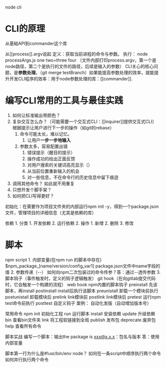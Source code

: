 node cli
# CLI的原理
从基础API到commander这个库

从[[process]].argv说起
	定义：获取当前进程的命令与参数。
	执行： node processArgs.js one two=three four （文件内部打印process.argv，第一个是node路径，第二个是执行的文件的路径，后续是输入的参数）
CLI关心的核心问题，是**参数处理**。（git merge testBranch）如果能提高参数处理的效率，就能提升开发CLI程序的效率：用于node参数处理的库：[[commander]].
# 编写CLI常用的工具与最佳实践
1. 如何让标准输出带颜色？
2. 复杂交互怎么办？（可能需要一个交互式CLI：[[inquirer]]提供交互式CLI）
	根据提示让用户进行下一步的操作（如git的rebase）
	1. 命令可能太长，难以记忆。
		1. 让用户**一步一步地输入**
	2. 参数太多，容易配置出错
		1. 错误提示（醒目的提示）
		2. 操作成功的给出正面反馈
		3. 对用户搜索的关键词高亮显示（）
		4. 从当前位置重新输入的机会
		5. 对一些信息，不在命令行的历史信息中留下痕迹
1. 调用其他命令？
	如此就不用重复
4. 只想开发个脚手架？
5. 如何把CLI写得更好？

初始化：在需要作为项目文件夹的内部运行npm init -y，得到一个package.json文件，管理项目的详细信息（尤其是依赖的库）

依赖
	1. 分类
		1. 开发依赖
		2. 运行依赖
	2. 操作
		1. 新增
		2. 删除
		3. 修改

# 脚本
npm script
	1. 内部变量(在npm run 的脚本中存在)
		$npm_package_[name/version/config_var1]  package.json文件中name字段的值
	2. 参数传递（--）
		如何向npm二次包装过的命令传参？答：通过--透传参数
	3. 脚本钩子（事件触发时，定义的钩子逻辑触发）
		git hook（在向gitlab提交代码时，它会触发一个构建的流程）
		web hook
		npm内置的脚本钩子
			preinstall  先该脚本，再install
			postinstall  install后执行该脚本
			preunistall  卸载一个模块前执行
			postunistall  卸载模块后 
			prelink link模块前
			postlink link模块后
			pretest  运行npm test命令前执行
			posttest
		自定义钩子
			案例：
				自动化发版（自动增加版本号）


常用命令
	npm
		init 初始化工程
		run 运行脚本
		install 安装依赖
		update 升级依赖
		bin 查看bin文件夹
		link 将工程软链接到全局
		publish 发布包
		deprecate 废弃包
		help 查看所有命令

脚本实战
编写一个脚本：输出the package is xxx@x.x.x：包名与版本
答：使用内部变量

脚本第一行为什么是#!usr/bin/env node？
如何在一条script中顺序执行两个命令
如何并行执行两个命令
